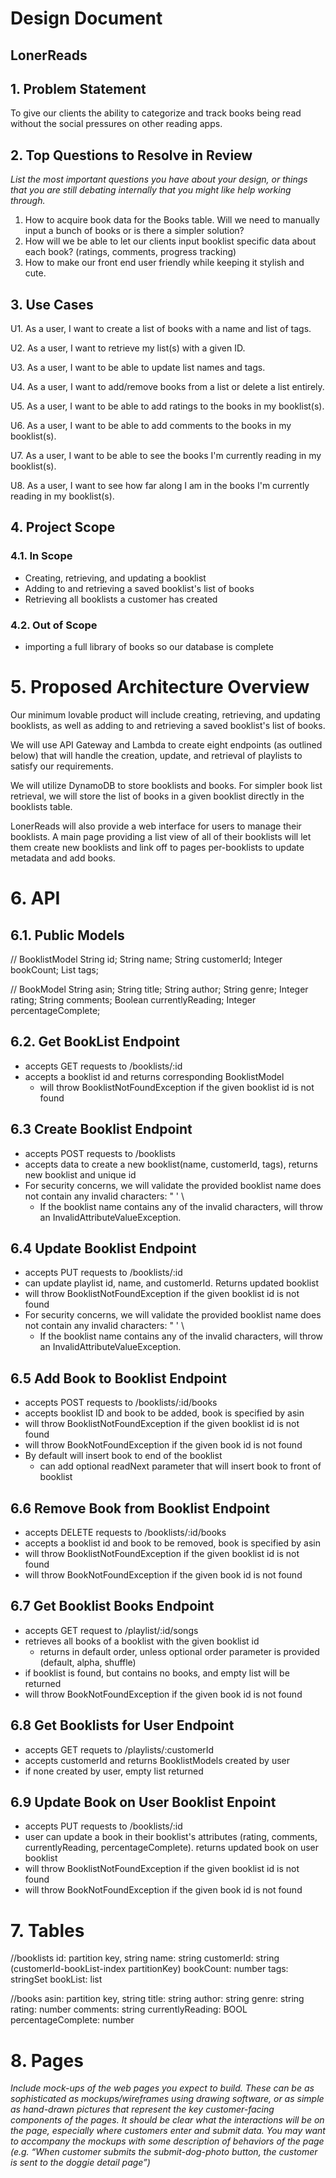 # Design Document

## LonerReads

## 1. Problem Statement

To give our clients the ability to categorize and track books being read without the social pressures on other reading apps.

## 2. Top Questions to Resolve in Review

_List the most important questions you have about your design, or things that you are still debating internally that you might like help working through._

1. How to acquire book data for the Books table. Will we need to manually input a bunch of books or is there a simpler solution?
2. How will we be able to let our clients input booklist specific data about each book? (ratings, comments, progress tracking)
3. How to make our front end user friendly while keeping it stylish and cute.

## 3. Use Cases

U1. As a user, I want to create a list of books with a name and list of tags.

U2. As a user, I want to retrieve my list(s) with a given ID.

U3. As a user, I want to be able to update list names and tags.

U4. As a user, I want to add/remove books from a list or delete a list entirely.

U5. As a user, I want to be able to add ratings to the books in my booklist(s).

U6. As a user, I want to be able to add comments to the books in my booklist(s).

U7. As a user, I want to be able to see the books I'm currently reading in my booklist(s).

U8. As a user, I want to see how far along I am in the books I'm currently reading in my booklist(s).

## 4. Project Scope

### 4.1. In Scope

- Creating, retrieving, and updating a booklist
- Adding to and retrieving a saved booklist's list of books
- Retrieving all booklists a customer has created

### 4.2. Out of Scope

- importing a full library of books so our database is complete

# 5. Proposed Architecture Overview

Our minimum lovable product will include creating, retrieving, and updating booklists, as well as adding to and retrieving a saved booklist's list of books. 

We will use API Gateway and Lambda to create eight endpoints (as outlined below) that will handle the creation, update, and retrieval of playlists to satisfy our requirements. 

We will utilize DynamoDB to store booklists and books. For simpler book list retrieval, we will store the list of books in a given booklist directly in the booklists table.

LonerReads will also provide a web interface for users to manage their booklists. A main page providing a list view of all of their booklists will let them create new booklists and link off to pages per-booklists to update metadata and add books.

# 6. API

## 6.1. Public Models
// BooklistModel
String id;
String name;
String customerId;
Integer bookCount;
List<String> tags;

// BookModel
String asin;
String title;
String author;
String genre;
Integer rating;
String comments;
Boolean currentlyReading;
Integer percentageComplete;

## 6.2. Get BookList Endpoint

- accepts GET requests to /booklists/:id
- accepts a booklist id and returns corresponding BooklistModel
    - will throw BooklistNotFoundException if the given booklist id is not found

## 6.3 Create Booklist Endpoint

- accepts POST requests to /booklists
- accepts data to create a new booklist(name, customerId, tags), returns new booklist and unique id
- For security concerns, we will validate the provided booklist name does not contain any invalid characters: " ' \
    - If the booklist name contains any of the invalid characters, will throw an InvalidAttributeValueException.

## 6.4 Update Booklist Endpoint

- accepts PUT requests to /booklists/:id
- can update playlist id, name, and customerId. Returns updated booklist
- will throw BooklistNotFoundException if the given booklist id is not found
- For security concerns, we will validate the provided booklist name does not contain any invalid characters: " ' \
    - If the booklist name contains any of the invalid characters, will throw an InvalidAttributeValueException.
 
## 6.5 Add Book to Booklist Endpoint

- accepts POST requests to /booklists/:id/books
- accepts booklist ID and book to be added, book is specified by asin
- will throw BooklistNotFoundException if the given booklist id is not found
- will throw BookNotFoundException if the given book id is not found
- By default will insert book to end of the booklist
    - can add optional readNext parameter that will insert book to front of booklist
 
## 6.6 Remove Book from Booklist Endpoint

- accepts DELETE requests to /booklists/:id/books
- accepts a booklist id and book to be removed, book is specified by asin
- will throw BooklistNotFoundException if the given booklist id is not found
- will throw BookNotFoundException if the given book id is not found

 ## 6.7 Get Booklist Books Endpoint

- accepts GET request to /playlist/:id/songs
- retrieves all books of a booklist with the given booklist id
    - returns in default order, unless optional order parameter is provided (default, alpha, shuffle)
- if booklist is found, but contains no books, and empty list will be returned
- will throw BookNotFoundException if the given book id is not found

## 6.8 Get Booklists for User Endpoint

- accepts GET requets to /playlists/:customerId
- accepts customerId and returns BooklistModels created by user
- if none created by user, empty list returned

## 6.9 Update Book on User Booklist Enpoint

- accepts PUT requests to /booklists/:id
- user can update a book in their booklist's attributes (rating, comments, currentlyReading, percentageComplete). returns updated book on user 	booklist
- will throw BooklistNotFoundException if the given booklist id is not found
- will throw BookNotFoundException if the given book id is not found

# 7. Tables

//booklists
id: partition key, string
name: string
customerId: string (customerId-bookList-index partitionKey)
bookCount: number
tags: stringSet
bookList: list

//books
asin: partition key, string
title: string
author: string
genre: string
rating: number
comments: string
currentlyReading: BOOL
percentageComplete: number

# 8. Pages

_Include mock-ups of the web pages you expect to build. These can be as sophisticated as mockups/wireframes using drawing software, or as simple as hand-drawn pictures that represent the key customer-facing components of the pages. It should be clear what the interactions will be on the page, especially where customers enter and submit data. You may want to accompany the mockups with some description of behaviors of the page (e.g. “When customer submits the submit-dog-photo button, the customer is sent to the doggie detail page”)_
